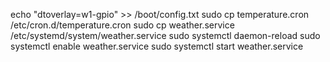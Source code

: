 echo "dtoverlay=w1-gpio" >> /boot/config.txt
sudo cp temperature.cron /etc/cron.d/temperature.cron
sudo cp weather.service /etc/systemd/system/weather.service
sudo systemctl daemon-reload
sudo systemctl enable weather.service
sudo systemctl start weather.service
